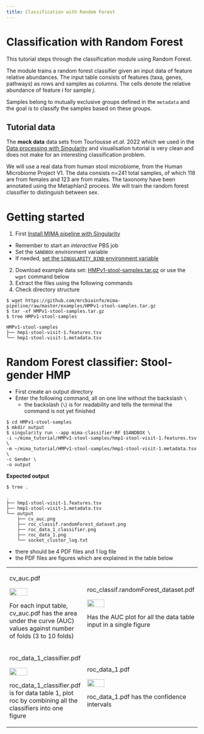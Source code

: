 ```yaml
---
title: Classification with Random Forest
---
```


# Classification with Random Forest

This tutorial steps through the classification module using Random Forest.

The module trains a random forest classifier given an input data of feature relative abundances. The input table consists of features (taxa, genes, pathways) as rows and samples as columns. The cells denote the relative abundance of feature *i* for sample *j*.

Samples belong to mutually exclusive groups defined in the `metadata` and the goal is to classify the samples based on these groups.

## Tutorial data

The **mock data** data sets from Tourlousse *et.al.* 2022 which we used in the [Data processing with Singularity](tutorial-with-singularity) and visualisation tutorial is very clean and does not make for an interesting classification problem. 

We will use a real data from human stool microbiome, from the Human Microbiome Project V1. The data consists n=241 total samples, of which 118 are from females and 123 are from males. The taxonomy have been annotated using the Metaphlan2 process. We will train the random forest classifier to distinguish between sex.

# Getting started

1. First [Install MIMA pipeline with Singularity]({{site.baseurl}}/docs/installation)
  - Remember to start an *interactive* PBS job
  - Set the `SANDBOX` environment variable
  - If needed, [set the `SINGULARITY_BIND` environment variable](tutorial-with-singularity#pbs-configuration-files)

2. Download example data set: [HMPv1-stool-samples.tar.gz](https://github.com/mrcbioinfo/mima-pipeline/raw/master/examples/HMPv1-stool-samples.tar.gz) or use the `wget` command below
3. Extract the files using the following commands
4. Check directory structure

```
$ wget https://github.com/mrcbioinfo/mima-pipeline/raw/master/examples/HMPv1-stool-samples.tar.gz
$ tar -xf HMPv1-stool-samples.tar.gz
$ tree HMPv1-stool-samples
```

```
HMPv1-stool-samples
├── hmp1-stool-visit-1.features.tsv
└── hmp1-stool-visit-1.metadata.tsv
```


# Random Forest classifier: Stool-gender HMP

- First create an output directory
- Enter the following command, all on one line without the backslash `\`
  - the backslash (`\`) is for readability and tells the terminal the command is not yet finished

```
$ cd HMPv1-stool-samples
$ mkdir output
$ singularity run --app mima-classifier-RF $SANDBOX \
-i ~/mima_tutorial/HMPv1-stool-samples/hmp1-stool-visit-1.features.tsv \
-m ~/mima_tutorial/HMPv1-stool-samples/hmp1-stool-visit-1.metadata.tsv \
-c Gender \
-o output
```

**Expected output**

```
$ tree . 
```

```
.
├── hmp1-stool-visit-1.features.tsv
├── hmp1-stool-visit-1.metadata.tsv
└── output
    ├── cv_auc.png
    ├── roc_classif.randomForest_dataset.png
    ├── roc_data_1_classifier.png
    ├── roc_data_1.png
    └── socket_cluster_log.txt
```

- there should be 4 PDF files and 1 log file
- the PDF files are figures which are explained in the table below

<table class="table table-borderless">
<tr>
  <td>
    <p>cv_auc.pdf</p> 
    <img src="{{site.baseurl}}/assets/img/tutorials/classifer/random-forest-HMP/cv_auc.png" height="50%"/>
    <p>For each input table, cv_auc.pdf has the area under the curve (AUC) values against number of folds (3 to 10 folds)</p>
  </td>
  <td>
    <p>roc_classif.randomForest_dataset.pdf</p> 
    <img src="{{site.baseurl}}/assets/img/tutorials/classifer/random-forest-HMP/roc_classif.randomForest_dataset.png" height="40%"/>
    <p>Has the AUC plot for all the data table input in a single figure</p>
  </td>
</tr>
<tr>
  <td>
    <p>roc_data_1_classifier.pdf</p> 
    <img src="{{site.baseurl}}/assets/img/tutorials/classifer/random-forest-HMP/roc_data_1_classifier.png" height="50%"/>
    <p>roc_data_1_classifier.pdf is for data table 1, plot roc by combining all the classifiers into one figure</p>
  </td>
  <td>
    <p>roc_data_1.pdf</p> 
    <img src="{{site.baseurl}}/assets/img/tutorials/classifer/random-forest-HMP/roc_data_1.png" height="40%"/>
    <p>roc_data_1.pdf has the confidence intervals</p>
  </td>
</tr>
</table>